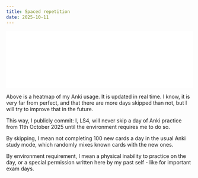 ```yaml
---
title: Spaced repetition
date: 2025-10-11
---
```


<iframe
  src="heatmap.html"
  width="100%"
  height="155px"
  scrolling="no"
  frameborder="0"
></iframe>

Above is a heatmap of my Anki usage. It is updated in real time. I know, it is very far from perfect, and that there are more days skipped than not, but I will try to improve that in the future.

This way, I publicly commit: I, LS4, will never skip a day of Anki practice from 11th October 2025 until the environment requires me to do so.

By skipping, I mean not completing 100 new cards a day in the usual Anki study mode, which randomly mixes known cards with the new ones.

By environment requirement, I mean a physical inability to practice on the day, or a special permission written here by my past self - like for important exam days.
